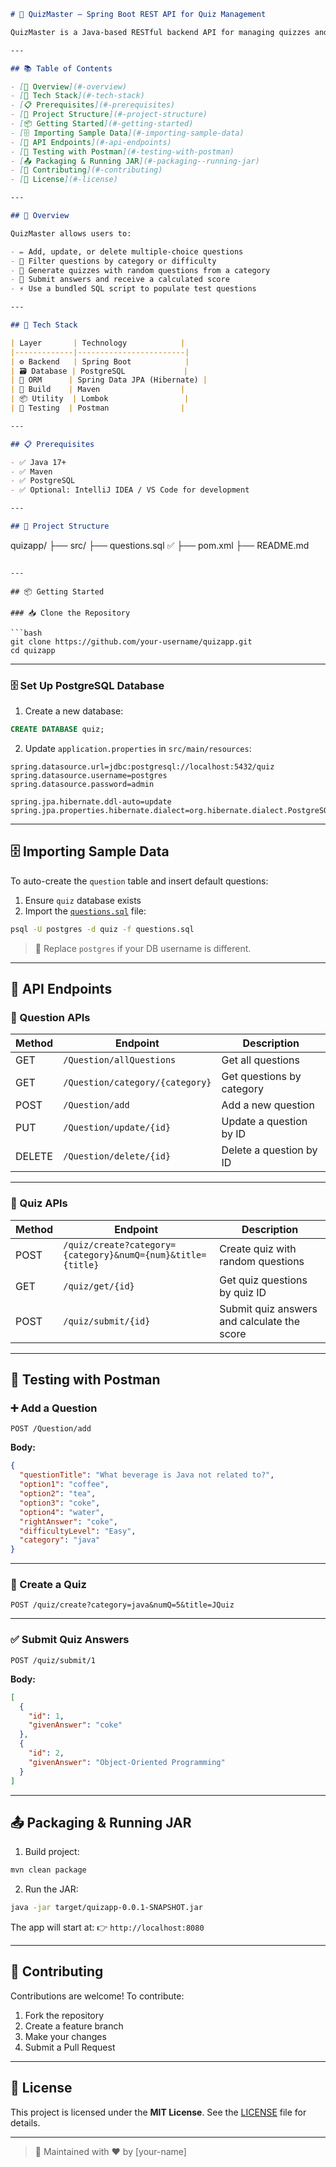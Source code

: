 ```markdown
# 🧠 QuizMaster — Spring Boot REST API for Quiz Management

QuizMaster is a Java-based RESTful backend API for managing quizzes and quiz questions. Built with **Spring Boot**, **PostgreSQL**, and **Spring Data JPA**, it supports full CRUD operations, dynamic quiz creation, result calculation, and bulk database setup via an SQL file.

---

## 📚 Table of Contents

- [🚀 Overview](#-overview)
- [🧰 Tech Stack](#-tech-stack)
- [📋 Prerequisites](#-prerequisites)
- [📁 Project Structure](#-project-structure)
- [📦 Getting Started](#-getting-started)
- [🗄️ Importing Sample Data](#️-importing-sample-data)
- [🔗 API Endpoints](#-api-endpoints)
- [🧪 Testing with Postman](#-testing-with-postman)
- [📤 Packaging & Running JAR](#-packaging--running-jar)
- [🤝 Contributing](#-contributing)
- [📄 License](#-license)

---

## 🚀 Overview

QuizMaster allows users to:

- ✏️ Add, update, or delete multiple-choice questions
- 🎯 Filter questions by category or difficulty
- 🧠 Generate quizzes with random questions from a category
- 📩 Submit answers and receive a calculated score
- ⚡ Use a bundled SQL script to populate test questions

---

## 🧰 Tech Stack

| Layer       | Technology            |
|-------------|------------------------|
| ⚙️ Backend   | Spring Boot            |
| 🗃️ Database | PostgreSQL             |
| 🔄 ORM      | Spring Data JPA (Hibernate) |
| 🔧 Build    | Maven                  |
| 📦 Utility  | Lombok                 |
| 🧪 Testing  | Postman                |

---

## 📋 Prerequisites

- ✅ Java 17+
- ✅ Maven
- ✅ PostgreSQL
- ✅ Optional: IntelliJ IDEA / VS Code for development

---

## 📁 Project Structure

```

quizapp/
├── src/
├── questions.sql ✅
├── pom.xml
├── README.md

````

---

## 📦 Getting Started

### 📥 Clone the Repository

```bash
git clone https://github.com/your-username/quizapp.git
cd quizapp
````

---

### 🗄️ Set Up PostgreSQL Database

1. Create a new database:

```sql
CREATE DATABASE quiz;
```

2. Update `application.properties` in `src/main/resources`:

```properties
spring.datasource.url=jdbc:postgresql://localhost:5432/quiz
spring.datasource.username=postgres
spring.datasource.password=admin

spring.jpa.hibernate.ddl-auto=update
spring.jpa.properties.hibernate.dialect=org.hibernate.dialect.PostgreSQLDialect
```

---

## 🗄️ Importing Sample Data

To auto-create the `question` table and insert default questions:

1. Ensure `quiz` database exists
2. Import the [`questions.sql`](./questions.sql) file:

```bash
psql -U postgres -d quiz -f questions.sql
```

> 🔁 Replace `postgres` if your DB username is different.

---

## 🔗 API Endpoints

### 📝 Question APIs

| Method | Endpoint                        | Description               |
| ------ | ------------------------------- | ------------------------- |
| GET    | `/Question/allQuestions`        | Get all questions         |
| GET    | `/Question/category/{category}` | Get questions by category |
| POST   | `/Question/add`                 | Add a new question        |
| PUT    | `/Question/update/{id}`         | Update a question by ID   |
| DELETE | `/Question/delete/{id}`         | Delete a question by ID   |

---

### 🧠 Quiz APIs

| Method | Endpoint                                                    | Description                                 |
| ------ | ----------------------------------------------------------- | ------------------------------------------- |
| POST   | `/quiz/create?category={category}&numQ={num}&title={title}` | Create quiz with random questions           |
| GET    | `/quiz/get/{id}`                                            | Get quiz questions by quiz ID               |
| POST   | `/quiz/submit/{id}`                                         | Submit quiz answers and calculate the score |

---

## 🧪 Testing with Postman

### ➕ Add a Question

```http
POST /Question/add
```

**Body:**

```json
{
  "questionTitle": "What beverage is Java not related to?",
  "option1": "coffee",
  "option2": "tea",
  "option3": "coke",
  "option4": "water",
  "rightAnswer": "coke",
  "difficultyLevel": "Easy",
  "category": "java"
}
```

---

### 🧠 Create a Quiz

```http
POST /quiz/create?category=java&numQ=5&title=JQuiz
```

---

### ✅ Submit Quiz Answers

```http
POST /quiz/submit/1
```

**Body:**

```json
[
  {
    "id": 1,
    "givenAnswer": "coke"
  },
  {
    "id": 2,
    "givenAnswer": "Object-Oriented Programming"
  }
]
```

---

## 📤 Packaging & Running JAR

1. Build project:

```bash
mvn clean package
```

2. Run the JAR:

```bash
java -jar target/quizapp-0.0.1-SNAPSHOT.jar
```

The app will start at:
👉 `http://localhost:8080`

---

## 🤝 Contributing

Contributions are welcome! To contribute:

1. Fork the repository
2. Create a feature branch
3. Make your changes
4. Submit a Pull Request

---

## 📄 License

This project is licensed under the **MIT License**.
See the [LICENSE](LICENSE) file for details.

---

> 🔧 Maintained with ❤️ by \[your-name]

```

